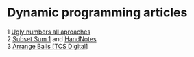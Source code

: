 # Dynamic programming articles

1 <a href="https://www.geeksforgeeks.org/ugly-numbers/">Ugly numbers all aproaches</a>
<br>
2 <a href="https://www.geeksforgeeks.org/subset-sum-problem-dp-25/">Subset Sum 1</a> and <a href="https://github.com/Adarshsingh2k/30-Days-Of-Code/blob/main/Dynamic%20Programing/subset%20sum.pdf">HandNotes</a>
<br>
3 <a href="https://www.geeksforgeeks.org/ways-to-arrange-balls-such-that-adjacent-balls-are-of-different-types/">Arrange Balls [TCS Digital]</a>
<br>
  
